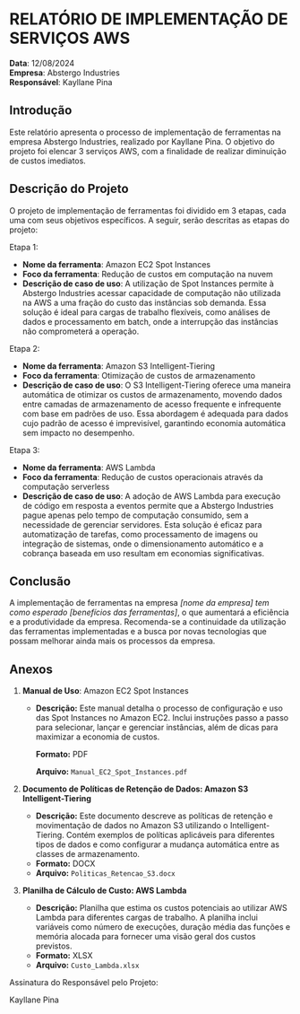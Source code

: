 # RELATÓRIO DE IMPLEMENTAÇÃO DE SERVIÇOS AWS

**Data**: 12/08/2024   
**Empresa**: Abstergo Industries  
**Responsável**: Kayllane Pina

## Introdução
Este relatório apresenta o processo de implementação de ferramentas na empresa Abstergo Industries, realizado por Kayllane Pina. O objetivo do projeto foi elencar 3 serviços AWS, com a finalidade de realizar diminuição de custos imediatos.

## Descrição do Projeto
O projeto de implementação de ferramentas foi dividido em 3 etapas, cada uma com seus objetivos específicos. A seguir, serão descritas as etapas do projeto:

Etapa 1: 
- **Nome da ferramenta**: Amazon EC2 Spot Instances
- **Foco da ferramenta**: Redução de custos em computação na nuvem
- **Descrição de caso de uso**: A utilização de Spot Instances permite à Abstergo Industries acessar capacidade de computação não utilizada na AWS a uma fração do custo das instâncias sob demanda. Essa solução é ideal para cargas de trabalho flexíveis, como análises de dados e processamento em batch, onde a interrupção das instâncias não comprometerá a operação.

Etapa 2: 
- **Nome da ferramenta**: Amazon S3 Intelligent-Tiering
- **Foco da ferramenta**: Otimização de custos de armazenamento
- **Descrição de caso de uso**: O S3 Intelligent-Tiering oferece uma maneira automática de otimizar os custos de armazenamento, movendo dados entre camadas de armazenamento de acesso frequente e infrequente com base em padrões de uso. Essa abordagem é adequada para dados cujo padrão de acesso é imprevisível, garantindo economia automática sem impacto no desempenho.

Etapa 3: 
- **Nome da ferramenta**: AWS Lambda
- **Foco da ferramenta**: Redução de custos operacionais através da computação serverless
- **Descrição de caso de uso**:  A adoção de AWS Lambda para execução de código em resposta a eventos permite que a Abstergo Industries pague apenas pelo tempo de computação consumido, sem a necessidade de gerenciar servidores. Esta solução é eficaz para automatização de tarefas, como processamento de imagens ou integração de sistemas, onde o dimensionamento automático e a cobrança baseada em uso resultam em economias significativas.



## Conclusão
A implementação de ferramentas na empresa *[nome da empresa] tem como esperado [benefícios das ferramentas]*, o que aumentará a eficiência e a produtividade da empresa. Recomenda-se a continuidade da utilização das ferramentas implementadas e a busca por novas tecnologias que possam melhorar ainda mais os processos da empresa.

## Anexos

1. **Manual de Uso**: Amazon EC2 Spot Instances

   - **Descrição:** Este manual detalha o processo de configuração e uso das Spot Instances no Amazon EC2. Inclui instruções passo a passo para selecionar, lançar e gerenciar instâncias, além de dicas para maximizar a economia de custos.

     **Formato:** PDF

     **Arquivo:** `Manual_EC2_Spot_Instances.pdf`

2. **Documento de Políticas de Retenção de Dados: Amazon S3 Intelligent-Tiering**

   - **Descrição:** Este documento descreve as políticas de retenção e movimentação de dados no Amazon S3 utilizando o Intelligent-Tiering. Contém exemplos de políticas aplicáveis para diferentes tipos de dados e como configurar a mudança automática entre as classes de armazenamento.
   - **Formato:** DOCX
   - **Arquivo:** `Politicas_Retencao_S3.docx`

3. **Planilha de Cálculo de Custo: AWS Lambda**

   - **Descrição:** Planilha que estima os custos potenciais ao utilizar AWS Lambda para diferentes cargas de trabalho. A planilha inclui variáveis como número de execuções, duração média das funções e memória alocada para fornecer uma visão geral dos custos previstos.
   - **Formato:** XLSX
   - **Arquivo:** `Custo_Lambda.xlsx`

Assinatura do Responsável pelo Projeto:

 Kayllane Pina
